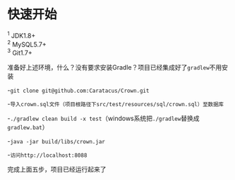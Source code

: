 # 快速开始

<sup>1</sup> JDK1.8+ <br/>
<sup>2</sup> MySQL5.7+ <br/>
<sup>3</sup> Git1.7+ <br/>

准备好上述环境，什么？没有要求安装Gradle？项目已经集成好了`gradlew`不用安装

-```git clone git@github.com:Caratacus/Crown.git```

-```导入crown.sql文件（项目根路径下src/test/resources/sql/crown.sql）至数据库```

-```./gradlew clean build -x test```（windows系统把`./gradlew`替换成`gradlew.bat`）

-```java -jar build/libs/crown.jar```

-```访问http://localhost:8088```

完成上面五步，项目已经运行起来了

